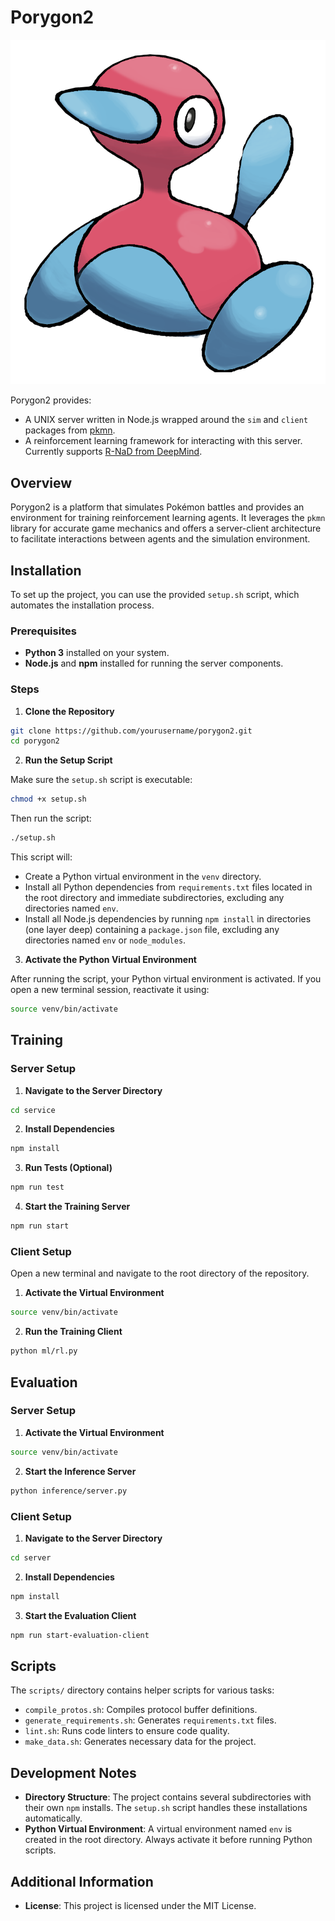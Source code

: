 # Porygon2

<img src="porygon2.png" alt="porygon2" display="block" margin-left="auto" margin-right="auto" width="%50"/>

Porygon2 provides:

-   A UNIX server written in Node.js wrapped around the `sim` and `client` packages from [pkmn](https://github.com/pkmn).
-   A reinforcement learning framework for interacting with this server. Currently supports [R-NaD from DeepMind](https://github.com/google-deepmind/open_spiel/blob/master/open_spiel/python/algorithms/rnad/rnad.py).

## Overview

Porygon2 is a platform that simulates Pokémon battles and provides an environment for training reinforcement learning agents. It leverages the `pkmn` library for accurate game mechanics and offers a server-client architecture to facilitate interactions between agents and the simulation environment.

## Installation

To set up the project, you can use the provided `setup.sh` script, which automates the installation process.

### Prerequisites

-   **Python 3** installed on your system.
-   **Node.js** and **npm** installed for running the server components.

### Steps

1.  **Clone the Repository**

```bash
git clone https://github.com/yourusername/porygon2.git
cd porygon2
```

2.  **Run the Setup Script**

Make sure the `setup.sh` script is executable:

```bash
chmod +x setup.sh
```

Then run the script:

```bash
./setup.sh
```

This script will:

-   Create a Python virtual environment in the `venv` directory.
-   Install all Python dependencies from `requirements.txt` files located in the root directory and immediate subdirectories, excluding any directories named `env`.
-   Install all Node.js dependencies by running `npm install` in directories (one layer deep) containing a `package.json` file, excluding any directories named `env` or `node_modules`.

3.  **Activate the Python Virtual Environment**

After running the script, your Python virtual environment is activated. If you open a new terminal session, reactivate it using:

```bash
source venv/bin/activate
```

## Training

### Server Setup

1.  **Navigate to the Server Directory**

```bash
cd service
```

2.  **Install Dependencies**

```bash
npm install
```

3.  **Run Tests (Optional)**

```bash
npm run test
```

4.  **Start the Training Server**

```bash
npm run start
```

### Client Setup

Open a new terminal and navigate to the root directory of the repository.

1.  **Activate the Virtual Environment**

```bash
source venv/bin/activate
```

2.  **Run the Training Client**

```bash
python ml/rl.py
```

## Evaluation

### Server Setup

1.  **Activate the Virtual Environment**

```bash
source venv/bin/activate
```

2.  **Start the Inference Server**

```bash
python inference/server.py
```

### Client Setup

1.  **Navigate to the Server Directory**

```bash
cd server
```

2.  **Install Dependencies**

```bash
npm install
```

3.  **Start the Evaluation Client**

```bash
npm run start-evaluation-client
```

## Scripts

The `scripts/` directory contains helper scripts for various tasks:

-   `compile_protos.sh`: Compiles protocol buffer definitions.
-   `generate_requirements.sh`: Generates `requirements.txt` files.
-   `lint.sh`: Runs code linters to ensure code quality.
-   `make_data.sh`: Generates necessary data for the project.

## Development Notes

-   **Directory Structure**: The project contains several subdirectories with their own `npm` installs. The `setup.sh` script handles these installations automatically.
-   **Python Virtual Environment**: A virtual environment named `env` is created in the root directory. Always activate it before running Python scripts.

## Additional Information

-   **License**: This project is licensed under the MIT License.
